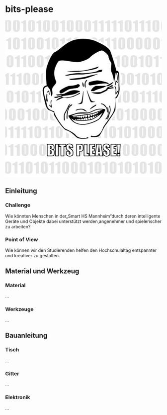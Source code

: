 # bits-please
<img src="bilder/bits_please.png">

## Einleitung

### Challenge
Wie könnten Menschen in der„Smart HS Mannheim“durch deren intelligente Geräte und Objekte dabei unterstützt werden,angenehmer und spielerischer zu arbeiten?

### Point of View
Wie können wir den Studierenden helfen den Hochschulaltag entspannter und kreativer zu gestalten. 


## Material und Werkzeug

### Material
...

### Werkzeuge
...


## Bauanleitung

### Tisch
...

### Gitter
...

### Elektronik
...
